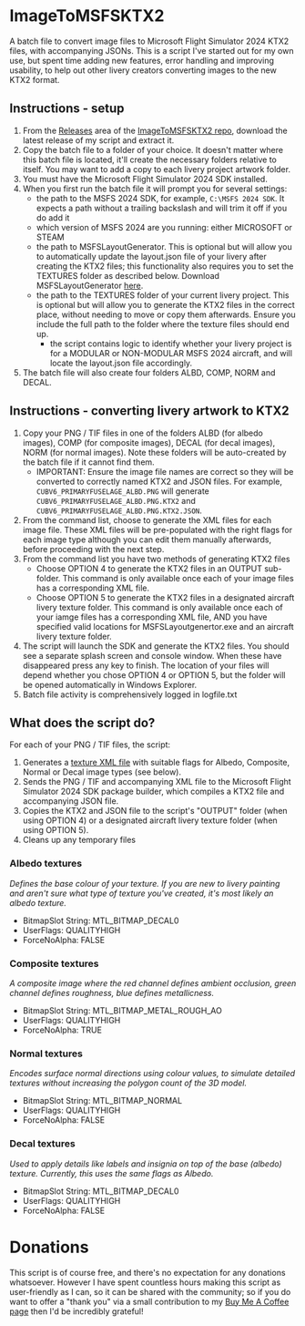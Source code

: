 # ImageToMSFSKTX2

A batch file to convert image files to Microsoft Flight Simulator 2024 KTX2 files, with accompanying JSONs. This is a script I've started out for my own use, but spent time adding new features, error handling and improving usability, to help out other livery creators converting images to the new KTX2 format.

## Instructions - setup

1. From the [Releases](https://github.com/theflaknine/ImageToMSFSKTX2/releases) area of the [ImageToMSFSKTX2 repo](https://github.com/theflaknine/ImageToMSFSKTX2), download the latest release of my script and extract it.
2. Copy the batch file to a folder of your choice. It doesn't matter where this batch file is located, it'll create the necessary folders relative to itself. You may want to add a copy to each livery project artwork folder.
3. You must have the Microsoft Flight Simulator 2024 SDK installed.
4. When you first run the batch file it will prompt you for several settings:
   - the path to the MSFS 2024 SDK, for example, `C:\MSFS 2024 SDK`. It expects a path without a trailing backslash and will trim it off if you do add it
   - which version of MSFS 2024 are you running: either MICROSOFT or STEAM
   - the path to MSFSLayoutGenerator. This is optional but will allow you to automatically update the layout.json file of your livery after creating the KTX2 files; this functionality also requires you to set the TEXTURES folder as described below. Download MSFSLayoutGenerator [here](https://github.com/HughesMDflyer4/MSFSLayoutGenerator).
   - the path to the TEXTURES folder of your current livery project. This is optional but will allow you to generate the KTX2 files in the correct place, without needing to move or copy them afterwards. Ensure you include the full path to the folder where the texture files should end up.
      - the script contains logic to identify whether your livery project is for a MODULAR or NON-MODULAR MSFS 2024 aircraft, and will locate the layout.json file accordingly.
5. The batch file will also create four folders ALBD, COMP, NORM and DECAL.

## Instructions - converting livery artwork to KTX2

1. Copy your PNG / TIF files in one of the folders ALBD (for albedo images), COMP (for composite images), DECAL (for decal images), NORM (for normal images). Note these folders will be auto-created by the batch file if it cannot find them.
   - IMPORTANT: Ensure the image file names are correct so they will be converted to correctly named KTX2 and JSON files. For example, `CUBV6_PRIMARYFUSELAGE_ALBD.PNG` will generate `CUBV6_PRIMARYFUSELAGE_ALBD.PNG.KTX2` and `CUBV6_PRIMARYFUSELAGE_ALBD.PNG.KTX2.JSON`.
2. From the command list, choose to generate the XML files for each image file. These XML files will be pre-populated with the right flags for each image type although you can edit them manually afterwards, before proceeding with the next step.
3. From the command list you have two methods of generating KTX2 files
   - Choose OPTION 4 to generate the KTX2 files in an OUTPUT sub-folder. This command is only available once each of your image files has a corresponding XML file.
   - Choose OPTION 5 to generate the KTX2 files in a designated aircraft livery texture folder. This command is only available once each of your iamge files has a corresponding XML file, AND you have specified valid locations for MSFSLayoutgenertor.exe and an aircraft livery texture folder.
6. The script will launch the SDK and generate the KTX2 files. You should see a separate splash screen and console window. When these have disappeared press any key to finish. The location of your files will depend whether you chose OPTION 4 or OPTION 5, but the folder will be opened automatically in Windows Explorer.
7. Batch file activity is comprehensively logged in logfile.txt

## What does the script do?

For each of your PNG / TIF files, the script:
1. Generates a [texture XML file](https://docs.flightsimulator.com/msfs2024/html/5_Content_Configuration/Textures/Texture_XML_Properties.htm) with suitable flags for Albedo, Composite, Normal or Decal image types (see below).
2. Sends the PNG / TIF and accompanying XML file to the Microsoft Flight Simulator 2024 SDK package builder, which compiles a KTX2 file and accompanying JSON file.
3. Copies the KTX2 and JSON file to the script's "OUTPUT" folder (when using OPTION 4) or a designated aircraft livery texture folder (when using OPTION 5).
4. Cleans up any temporary files

### Albedo textures
*Defines the base colour of your texture. If you are new to livery painting and aren't sure what type of texture you've created, it's most likely an albedo texture.*
- BitmapSlot String: MTL_BITMAP_DECAL0
- UserFlags: QUALITYHIGH
- ForceNoAlpha: FALSE

### Composite textures
*A composite image where the red channel defines ambient occlusion, green channel defines roughness, blue defines metallicness.*
- BitmapSlot String: MTL_BITMAP_METAL_ROUGH_AO
- UserFlags: QUALITYHIGH
- ForceNoAlpha: TRUE

### Normal textures
*Encodes surface normal directions using colour values, to simulate detailed textures without increasing the polygon count of the 3D model.*
- BitmapSlot String: MTL_BITMAP_NORMAL
- UserFlags: QUALITYHIGH
- ForceNoAlpha: FALSE

### Decal textures
*Used to apply details like labels and insignia on top of the base (albedo) texture. Currently, this uses the same flags as Albedo.*
- BitmapSlot String: MTL_BITMAP_DECAL0
- UserFlags: QUALITYHIGH
- ForceNoAlpha: FALSE

# Donations
This script is of course free, and there's no expectation for any donations whatsoever. However I have spent countless hours making this script as user-friendly as I can, so it can be shared with the community; so if you do want to offer a "thank you" via a small contribution to my [Buy Me A Coffee page](https://buymeacoffee.com/flaknine) then I'd be incredibly grateful!


 



